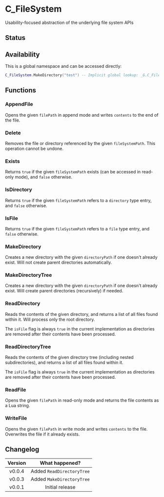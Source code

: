 # C_FileSystem

Usability-focused abstraction of the underlying file system APIs

## Status

<Experimental/>

## Availability

This is a global namespace and can be accessed directly:

```lua
C_FileSystem.MakeDirectory("test") -- Implicit global lookup: _G.C_FileSystem
```

## Functions

### AppendFile

<Blocking/>

Opens the given `filePath` in append mode and writes `contents` to the end of the file.

<Function since="v0.0.1">
<Parameters>
<Parameter name="filePath" type="string"/>
<Parameter name="contents" type="string"/>
</Parameters>
<Returns>
<Return name="success" type="boolean"/>
</Returns>
</Function>

### Delete

<Blocking/>

Removes the file or directory referenced by the given `fileSystemPath`. This operation cannot be undone.

<Function since="v0.0.1">
<Parameters>
<Parameter name="fileSystemPath" type="string"/>
</Parameters>
<Returns>
<Return name="success" type="boolean"/>
</Returns>
</Function>

### Exists

<Blocking/>

Returns `true` if the given `fileSystemPath` exists (can be accessed in read-only mode), and `false` otherwise.

<Function since="v0.0.1">
<Parameters>
<Parameter name="fileSystemPath" type="string"/>
</Parameters>
<Returns>
<Return name="isReadableFileSystemEntry" type="boolean"/>
</Returns>
</Function>

### IsDirectory

<Blocking/>

Returns `true` if the given `fileSystemPath` refers to a `directory` type entry, and `false` otherwise.

<Function since="v0.0.1">
<Parameters>
<Parameter name="fileSystemPath" type="string"/>
</Parameters>
<Returns>
<Return name="isDirectory" type="boolean"/>
</Returns>
</Function>

### IsFile

<Blocking/>

Returns `true` if the given `fileSystemPath` refers to a `file` type entry, and `false` otherwise.

<Function since="v0.0.1">
<Parameters>
<Parameter name="fileSystemPath" type="string"/>
</Parameters>
<Returns>
<Return name="isFile" type="boolean"/>
</Returns>
</Function>

### MakeDirectory

<Blocking/>

Creates a new directory with the given `directoryPath` if one doesn't already exist. Will not create parent directories automatically.

<Function since="v0.0.1">
<Parameters>
<Parameter name="directoryPath" type="string"/>
</Parameters>
<Returns>
<Return name="success" type="boolean"/>
</Returns>
</Function>

### MakeDirectoryTree

<Blocking/>

Creates a new directory with the given `directoryPath` if one doesn't already exist. Will create parent directories (recursively) if needed.

<Function since="v0.0.3">
<Parameters>
<Parameter name="directoryPath" type="string"/>
</Parameters>
<Returns>
<Return name="success" type="boolean"/>
</Returns>
</Function>

### ReadDirectory

<Blocking/>

Reads the contents of the given directory, and returns a list of all files found within it. Will process only the root directory.

The `isFile` flag is always `true` in the current implementation as directories are removed after their contents have been processed.

<Function since="v0.0.1">
<Parameters>
<Parameter name="directoryPath" type="string"/>
</Parameters>
<Returns>
<Return name="directoryContents" type="table"/>
</Returns>
</Function>

<Struct name="directoryContents">
<Member name="absolutePath" type="string"/>
<Member name="isFile" type="boolean"/>
</Struct>

### ReadDirectoryTree

<Blocking/>

Reads the contents of the given directory tree (including nested subdirectories), and returns a list of all files found within it.

The `isFile` flag is always `true` in the current implementation as directories are removed after their contents have been processed.

<Function since="v0.0.4">
<Parameters>
<Parameter name="directoryPath" type="string"/>
</Parameters>
<Returns>
<Return name="directoryContents" type="table"/>
</Returns>
</Function>

<Struct name="directoryContents">
<Member name="absolutePath" type="string"/>
<Member name="isFile" type="boolean"/>
</Struct>

### ReadFile

<Blocking/>

Opens the given `filePath` in read-only mode and returns the file contents as a Lua string.

<Function since="v0.0.1">
<Parameters>
<Parameter name="filePath" type="string"/>
</Parameters>
<Returns>
<Return name="fileContents" type="string"/>
</Returns>
</Function>

### WriteFile

<Blocking/>

Opens the given `filePath` in write mode and writes `contents` to the file. Overwrites the file if it already exists.

<Function since="v0.0.1">
<Parameters>
<Parameter name="filePath" type="string"/>
<Parameter name="contents" type="string"/>
</Parameters>
<Returns>
<Return name="success" type="boolean"/>
</Returns>
</Function>

## Changelog

| Version |      What happened?       |
| :-----: | :-----------------------: |
| v0.0.4  | Added `ReadDirectoryTree` |
| v0.0.3  | Added `MakeDirectoryTree` |
| v0.0.1  |      Initial release      |
